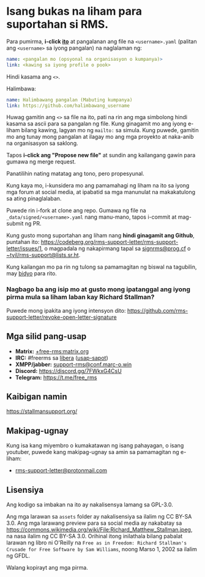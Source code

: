 # Isang bukas na liham para suportahan si RMS.

Para pumirma, **i-click [ito](https://github.com/rms-support-letter/rms-support-letter.github.io/new/master/_data/signed)** at pangalanan ang file na `<username>.yaml` (palitan ang `<username>` sa iyong pangalan) na naglalaman ng:

```yaml
name: <pangalan mo (opsyonal na organisasyon o kumpanya)>
link: <kawing sa iyong profile o pook>
```

Hindi kasama ang `<>`.

Halimbawa:
```yaml
name: Halimbawang pangalan (Mabuting kumpanya)
link: https://github.com/halimbawang_username
```

Huwag gamitin ang `<>` sa file na ito, pati na rin ang mga simbolong hindi kasama sa ascii para sa pangalan ng file. 
Kung ginagamit mo ang iyong e-liham bilang kawing, lagyan mo ng `mailto:` sa simula. 
Kung puwede, gamitin mo ang tunay mong pangalan at ilagay mo ang mga proyekto at naka-anib na organisasyon sa saklong.

Tapos **i-click ang "Propose new file"** at sundin ang kailangang gawin para gumawa ng merge request.

Panatilihin nating matatag ang tono, pero propesyunal.

Kung kaya mo, i-kunsidera mo ang pamamahagi ng liham na ito sa iyong mga forum at social media, at ipabatid sa mga manunulat na makakatulong sa ating pinaglalaban.

Puwede rin i-fork at clone ang repo. Gumawa ng file na `_data/signed/<username>.yaml` nang manu-mano, tapos i-commit at mag-submit ng PR.

Kung gusto mong suportahan ang liham nang **hindi ginagamit ang Github**, puntahan ito: https://codeberg.org/rms-support-letter/rms-support-letter/issues/1,
o magpadala ng nakapirmang tapal sa [signrms@prog.cf](mailto:signrms@prog.cf) o [~tyil/rms-support@lists.sr.ht](mailto:~tyil/rms-support@lists.sr.ht).

Kung kailangan mo pa rin ng tulong sa pamamagitan ng biswal na tagubilin, may [bidyo](https://invidious.snopyta.org/watch?v=1lz5S5oS8CU) para rito.

### Nagbago ba ang isip mo at gusto mong ipatanggal ang iyong pirma mula sa liham laban kay Richard Stallman?
Puwede mong ipakita ang iyong intensyon dito: https://github.com/rms-support-letter/revoke-open-letter-signature

## Mga silid pang-usap

- **Matrix:** [+free-rms:matrix.org](https://matrix.to/#/+free-rms:matrix.org)
- **IRC:** #freerms sa [libera](http://libera.chat/) ([usap-sapot](http://kiwiirc.com/client/irc.libera.chat/#freerms))
- **XMPP/jabber:** support-rms@conf.marc-o.win
- **Discord:** https://discord.gg/7FWkxG4CsU
- **Telegram:** https://t.me/free_rms

## Kaibigan namin
https://stallmansupport.org/

## Makipag-ugnay
Kung isa kang miyembro o kumakatawan ng isang pahayagan, o isang youtuber, puwede kang makipag-ugnay sa amin sa pamamagitan ng e-liham:
- [rms-support-letter@protonmail.com](mailto:rms-support-letter@protonmail.com)

## Lisensiya
Ang kodigo sa imbakan na ito ay nakalisensya lamang sa GPL-3.0.

Ang mga larawan sa `assets` folder ay nakalisensiya sa ilalim ng CC BY-SA 3.0. Ang mga larawang preview para sa social media ay nakabatay sa https://commons.wikimedia.org/wiki/File:Richard_Matthew_Stallman.jpeg, na nasa ilalim ng CC BY-SA 3.0. Orihinal itong inilathala bilang pabalat larawan ng libro ni O'Reilly na `Free as in Freedom: Richard Stallman's Crusade for Free Software by Sam Williams`, noong Marso 1, 2002 sa ilalim ng GFDL.

Walang kopirayt ang mga pirma.
